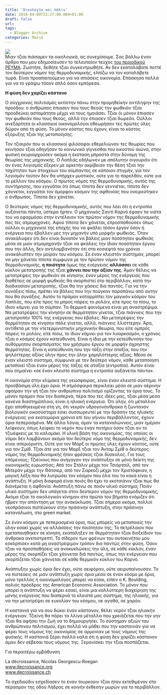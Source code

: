 ```yaml
---
title: 'Οικολογία και πάλιν'
date: 2010-04-09T23:27:00.004+01:00
draft: false
url: 
tags:
  - Blogger Archive
categories: Παλιά
---
```


[![](https://blogger.googleusercontent.com/img/b/R29vZ2xl/AVvXsEiY6RdcX4yb2V961lOTBDo2HgdsOPs-7t53IeUTjWxhLqM1cyfk911RKhWplUftOzQxuJIAZ0LOYD-T0q0fP0I6RAdQ53GTBgrUsy78UAgJwlmg_tDwGdKK70ersFoqx_4jnkFk5zh7edY/s400/Capture+d%E2%80%99%C3%A9cran+2010-04-10+%C3%A0+00.41.40.png)](https://blogger.googleusercontent.com/img/b/R29vZ2xl/AVvXsEiY6RdcX4yb2V961lOTBDo2HgdsOPs-7t53IeUTjWxhLqM1cyfk911RKhWplUftOzQxuJIAZ0LOYD-T0q0fP0I6RAdQ53GTBgrUsy78UAgJwlmg_tDwGdKK70ersFoqx_4jnkFk5zh7edY/s1600/Capture+d%E2%80%99%C3%A9cran+2010-04-10+%C3%A0+00.41.40.png)  
Μιαν τζιαι πιάσαμεν τα οικολογικά, ας συνεχίσουμε. Σας βάλλω έναν άρθρο που μου εδημοσίευσεν το τελευταίον τεύχος [του περιοδικού ΡΕΥΜΑ](http://www.revmamag.com.cy/). Ζωστήτε, δεθήτε τζιαι συγκεντρωθήτε. Αν δεν εκαταλάβατε ποττέ τον δεύτερον νόμον της θερμοδυναμικής, ελπίζω να τον καταλάβετε τωρά. Είναι προαπαιτούμενο για να σπιάσεις οικονομία. Επάσκησα πολλά για να το γράψω τόσον απλό όσον εμπόρεσα.  
  
**Η φύση δεν χαρίζει κάστανο**  
  
Ο σύγχρονος πολιτισμός εκτίστην πάνω στην προμηθεϊκήν αντίληψην της προόδου: ο άνθρωπος έπιασεν που τους θεούς την φωθκιάν τζιαι προοδεύκει ασταμάτητα μέχρι να τους ημοιάσει. Τζιαι όι μόνον έπιασεν την φωθκιάν που τους θεούς, αλλά την έπιασεν τζιαι δωρεάν. Ούλλοι ανεξάρτητα οι κλασσικοί οικονομολόγοι εθεωρήσαν τες πρώτες ύλες δώρον από τη φύση. Το μόνον κόστος που έχουν, είναι το κόστος εξόρυξης τζιαι της μεταποίησης.  
  
Τον τζιαιρόν που οι κλασσικοί φιλόσοφοι εθεμελιώναν τες θεωρίες που εκινήσαν τζιαι οδηγήσαν το κοινωνικό γίγνεσθαι του εικοστού αιώνα, στην φυσική εκυριαρχούσεν ακόμα η έκσταση μπροστά στην δύναμη της θεωρίας της μηχανικής. Ο Λαπλάς εδήλωνεν με απόλυτην σιγουριάν ότι αν ένας λογισμός έξερεν με αρκετήν ακρίβειαν την θέση τζιαι την ταχύτηταν των στοιχείων του σύμπαντος σε κάποιαν στιγμήν, για τον λογισμόν τούτον δεν θα υπήρχεν μυστικόν, ούτε για το παρελθόν, ούτε για το μέλλον του κόσμου. Ο πρώτος νόμος της θερμοδυναμικής, αυτός της συντήρησης, που εγγυάται ότι όπως τίποτα δεν γεννιέται, τίποτα δεν χάννεται, εγγυάται τον όμορφον κόσμον της αφθονίας που ονειρεύτηκεν ο άνθρωπος. Τίποτα δεν χάνεται.  
  
Ο δεύτερος νόμος της θερμοδυναμικής, αυτός που λέει ότι η εντροπία αυξάνεται πάντα, ύστερα ήρτεν. Ο μηχανικός Σαντί Καρνό έφαεν τα νιάτα του να εφαρμόσει στην εντέλειαν τον πρώτον νόμον της θερμοδυναμικής πας τες ατμομηχανές. Αφού τίποτα δεν χάνεται, επροσπάθούσεν όπως ούλλοι οι μηχανικοί της εποχής του να φκάλει τόσον έργον όσον ή ενέργεια που έβαλλεν μες την μηχανήν υπό μορφήν φωθκιάς. Όταν ανακάλυψεν ότι δεν είναι δυνατόν να βάλεις μιαν ποσότηταν φωθκιάς μέσα σε μιαν ατμομηχανήν τζιαι να φκάλεις την ίδιαν ποσότηταν έργου που την άλλη, δεν αντιλαμβανόταν ότι στα κοσιεφτά του χρόνια ανακάλυπτεν την μοίραν του κόσμου. Σε έναν κλειστόν σύστημαν, μπορεί να μην χάνεται τίποτα συμφωνα με τον πρώτον νόμον της θερμοδυναμικής, **η ποιότητα** όμως της ενέργειας **αλλάσσει** σε κάθε κύκλον μετατροπής της τζιαι **χάννει που την αξίαν της**. Άμαν θέλεις να μετατρέψεις την φωθκιάν σε κίνησην, έναν μέρος της ενέργειας που διαθέτεις σε μορφή φωθκιάς θα σκορπιστεί στο περιβάλλον, κατά την διαδικασίαν μετατροπής, τζιαι θα την χάσεις δια παντός. Για να την συνάξεις πίσω, πρέπει να βάλεις που την πούγκαν παραπάνω από αυτήν που θα συνάξεις. Αυτόν το πράμαν καταρρίπτει τον μαγικόν κόσμον του Λαπλάς, που είτε προς τα μπρος πάρεις το ρολόιν, είτε προς τα πίσω, το ίδιον κάμνει για το σύμπαν. Τα θερμικά φαινόμενα είναι μη αναστρέψιμα. Να μετατρέψεις την κίνησην σε θερμότηταν γίνεται, τζιαι πιάννεις που την μετατροπήν 100% της ενέργειας που έβαλες. Να μετατρέψεις την θερμότηταν σε κίνησην πάλε γίνεται, αλλά, πιάννεις λλιόττερην. Άρα, αντίθετα με την ντετερμινιστικήν μηχανικήν θεωρία, που είτε ομπρός πάρεις το ρολόιν, είτε πίσω, το ίδιον κάμνει για τον λοαρκασμόν, ο χρόνος τζιαι ο κόσμος έχουν κατεύθυνση. Είναι η ίδια με την κετεύθυνσην του αυθόρμητου σκορπίσματος του χρήσιμου έργου σε μορφήν άχρηστης θερμότητας. Είναι η κατεύθυνση που την τάξη στην αταξία, που την ψηλόττερης αξίας ύλην προς την ύλην χαμηλόττερης αξίας. Μέσα σε έναν κλειστό σύστημα, σύμφωνα με τον δεύτερο νόμον, κάθε μεταποίηση μεταποιεί τζιαι έναν μέρος της τάξης σε αταξία (εντροπία). Αυτόν είναι που σημαίνει «σε έναν κλειστό σύστημα η εντροπία αυξάνεται πάντα».  
  
Η οικονομία στην κλίμακα της γεώσφαιρας, είναι έναν κλειστό σύστημα. Η προσβάσιμη ύλη έχει όρια. Η ατμόσφαιρα περικλείει μέσα σε μιαν αέρινην σφαίραν την γή τζιαι τον ανθρώπινο πολιτισμό ορίζοντας τα όρια τους. Το μόνον πράμαν που την διαπερνά, πέρα που τες ιδέες μας, τζιαι μέσα μέσα κανένα διαστημόπλοιο, είναι η ηλιακή ενέργεια. Ότι ύλην, ότι μέταλλον έχει αποθηκευμένα στη γη, ότι νεκρόν υδρογονάνθρακα ή ζωντανόν βιολογικόν οικοσύστημα έσιει συσσωρευτεί με την δράσην της ηλιακής ενέργειας για εκατομύρια χρόνια επί του γήινου περιβάλλοντος, έχουν όρια πεπερασμένα. Με άλλα λόγια, άμαν τα καταναλώννεις, μιαν ημέραν λείφκουν, όπως λείφκει το νερόν που έναν ποτήριν όσον τζιαι αν το τζιυέφκεις με το καλαμάκι. Η υλική βάση της οικονομίας, της οποίας οι νόμοι δεν λαμβάνουν ακόμα τον δεύτερο νόμο της θερμοδυναμικής, δεν είναι απεριόριστη. Ούτε για τον Μάρξ οι πρώτες ύλες έχουν κόστος, ούτε για τον Σμίθ. Τζιαι άτε για τον Μαρξ τζιαι τον Άνταμ Σμίθ ο δεύτερος νόμος της θερμοδυναμικής ήταν φρέσκος τζιαι δύσκολος. Για τους επόμενους; Τζιείνους που ανήγαγαν την ανάπτυξην σε μόνο δείκτη της οικονομικής ευρωστίας; Από τον Στάλιν μέχρι τον Τσιόρτσιλ, από τον Μιτεράν μέχρι την Θάτσιερ, από τον Σαρκοζί μέχρι τον Χριστόφκιαν, η μαγική λέξη που θα λυτρώσει τον κόσμον που όλα του τα κακά είναι η ανάπτυξη. Η μόνη διαφορά είναι ποιός θα έχει το κκοτσιάνιν τζιαι πως θα διανέμεται η αφθονία. Ανάπτυξη πάνω σε ποιόν υλικό σύστημα; Ποιόν υλικό σύστημαν δεν υπάγεται στον δεύτερον νόμον της θερμοδυναμικής; Ακόμα τζιαι το οικολογικόν κίνημαν στα πρώτα του βήματα ενόμιζεν ότι ήβρεν την απάντηση με την ανακύκλωση. Τζιαι σήμερα ακόμα, πολλοί νεοπράσινοι πιστεύκουν στην πράσινην ανάπτυξη, στην πράσινην κατανάλωση, στο green market.  
  
Σε έναν κόσμον με πεπερασμένα όρια, πώς μπορείς να μεταποιείς την ύλην εσαεί χωρίς να αλλάσσεις την ποιότηταν της; To πετρέλαιον που εμεταποιήθηκεν σε κίνηση, εκατάληξεν σε θερμότηταν τζιαι διοξείδιον του άνθρακα ανεπιστρεπτί. Το σίδερον των φρένων του αυτοκινήτου μου εσκόρπισεν κατά μη αναστρέψιμον τρόπον δια παντώς στην φύση. Όσον τζιαι να προσπαθήσεις να ανακυκλώσεις την ύλη, σε κάθε κύκλον, έναν μέρος της σκορπίζει τζιαι χάννεται διά παντώς, όπως την ενέργειαν που σκορπίζεται τζιαι χάννεται σε κάθε θερμικόν κύκλον του Καρνό.  
  
Ανάπτυξην χωρίς όρια δεν έχει, ούτε αειφόραν, ούτε αειρυπαίνουσαν. Το να πιστεύεις σε μιαν ανάπτυξη χωρίς όρια μέσα σε έναν κόσμο με όρια, μόνο τρελλός ή οικονομολόγος μπορεί να είσαι, είπεν ο K. Boulding, παλιός πρόεδρος της American Economic Association. Το μόνον που μπορεί η ανάπτυξη να φέρει εσαεί, είναι μια καλλύττερη διαχείρηση της μόνης ενέργειας που διαπερνά το κλειστό μας σύστημα, της ηλιακής, για να την μετατρέψει σε ευκολίαν του κόσμου, σε αγαθά, σε χαράν.  
  
Η καστανιά για να σου δώκει έναν κάστανον, θέλει νερόν τζιαι ηλιακήν ενέργειαν. Τζιείνη θα πάρει τα λλίγα μέταλλα που χρειάζεται που την γην τζιαι θα αφήσει την ζωή να το δημιουργήσει. Το σύστημαν αξιών του ανθρώπινου πολιτισμού, έχει πολλά να μάθει που την καστανιάν για να φέρει τους νόμους της οικονομίας σε αρμονίαν με τους νόμους της φυσικής. Η καστανιά ξέρει πολλά καλά ότι η φύση δεν χαρίζει κάστανον άμαν δεν σέβεσαι τους νόμους της. Ξερανίσκει την τζιαι ποσπάζεται.  
  
Για περαιτέρω εμβάθυνση  
  
La décroissance, Nicolas Georgescu-Roegan  
www.decroissance.org  
www.decroissance.ch

Το σχεδιούδιν εσχεδίασεν το έναν τουρκούιν τζιαι ήταν εκτεθιμένον στο πέρασμαν της οδού Λήδρας σε κοινήν έκθεσην μωρών για το περιβάλλον.
